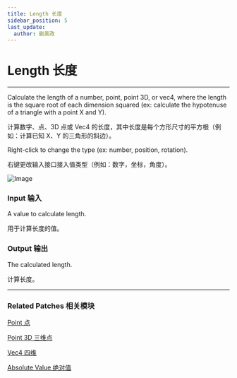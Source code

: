 ```yaml
---
title: Length 长度
sidebar_position: 5
last_update:
  author: 蒯美政
---
```


# Length 长度

---

Calculate the length of a number, point, point 3D, or vec4, where the length is the square root of each dimension squared (ex: calculate the hypotenuse of a triangle with a point X and Y).

计算数字、点、3D 点或 Vec4 的长度，其中长度是每个方形尺寸的平方根（例如：计算已知 X、Y 的三角形的斜边）。

Right-click to change the type (ex: number, position, rotation).

右键更改输入接口接入值类型（例如：数字，坐标，角度）。

![Image](./../../../static/img/docs/Math/length.png)

### Input 输入

A value to calculate length.

用于计算长度的值。

### Output 输出

The calculated length.

计算长度。

---

### Related Patches 相关模块

[Point 点](./../Utility/Point.md)

[Point 3D 三维点](./../Utility/Point%203D.md)

[Vec4 四维](./../Utility/Vec4.md)

[Absolute Value 绝对值](./Absolute%20Value.md)
